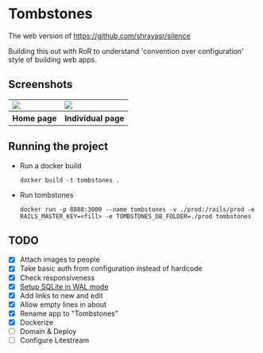 # Tombstones

The web version of https://github.com/shrayasr/silence

Building this out with RoR to understand 'convention over configuration' style of building web apps.

## Screenshots

<table>
  <tr>
    <td>
      <img src="https://github.com/user-attachments/assets/eb87cd70-89ad-4783-a2e1-dd61a1ce9915" />
    </td>
    <td>
      <img src="https://github.com/user-attachments/assets/3f9d7662-7418-4ef6-be4a-116907692a15" />
    </td>
  </tr>
  <tr>
    <th>Home page</th>
    <th>Individual page</th>
  </tr>
</table>

## Running the project

- Run a docker build
  ```
  docker build -t tombstones .
  ```
- Run tombstones
  ```
  docker run -p 8888:3000 --name tombstones -v ./prod:/rails/prod -e RAILS_MASTER_KEY=<fill> -e TOMBSTONES_DB_FOLDER=./prod tombstones
  ```

## TODO 

- [X] Attach images to people
- [X] Take basic auth from configuration instead of hardcode
- [X] Check responsiveness 
- [X] [Setup SQLite in WAL mode](https://stackoverflow.com/a/56286515)
- [X] Add links to new and edit
- [X] Allow empty lines in about
- [X] Rename app to "Tombstones"
- [X] Dockerize
- [ ] Domain & Deploy
- [ ] Configure Litestream

